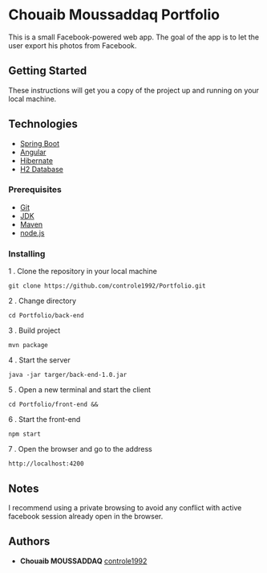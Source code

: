 # Chouaib Moussaddaq Portfolio

This is a small Facebook-powered web app. The goal of the app is to let the user export his photos from Facebook.
## Getting Started

These instructions will get you a copy of the project up and running on your local machine.

## Technologies ##
* [Spring Boot](https://spring.io/)
* [Angular](http://angular.io/)
* [Hibernate](http://hibernate.org/)
* [H2 Database](http://www.h2database.com/html/main.html)

### Prerequisites

* [Git](https://git-scm.com/book/en/v2/Getting-Started-Installing-Git)
* [JDK ](https://www.java.com/en/download/)
* [Maven](https://maven.apache.org/install.html)
* [node.js](https://nodejs.org/en/download/) 

### Installing

1 . Clone the repository in your local machine
```
git clone https://github.com/controle1992/Portfolio.git
```

2 . Change directory
```
cd Portfolio/back-end
```
3 . Build project
```
mvn package
```
4 . Start the server
```
java -jar targer/back-end-1.0.jar
```
5 . Open a new terminal and start the client
```
cd Portfolio/front-end && 
```
6 . Start the front-end
```
npm start
```
7 . Open the browser and go to the address
```
http://localhost:4200
```

## Notes

I recommend using a private browsing to avoid any conflict with active facebook session already open in the browser.

## Authors

* **Chouaib MOUSSADDAQ** [controle1992](https://github.com/controle1992)
